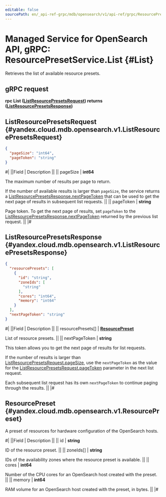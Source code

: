 ```yaml
---
editable: false
sourcePath: en/_api-ref-grpc/mdb/opensearch/v1/api-ref/grpc/ResourcePreset/list.md
---
```


# Managed Service for OpenSearch API, gRPC: ResourcePresetService.List {#List}

Retrieves the list of available resource presets.

## gRPC request

**rpc List ([ListResourcePresetsRequest](#yandex.cloud.mdb.opensearch.v1.ListResourcePresetsRequest)) returns ([ListResourcePresetsResponse](#yandex.cloud.mdb.opensearch.v1.ListResourcePresetsResponse))**

## ListResourcePresetsRequest {#yandex.cloud.mdb.opensearch.v1.ListResourcePresetsRequest}

```json
{
  "pageSize": "int64",
  "pageToken": "string"
}
```

#|
||Field | Description ||
|| pageSize | **int64**

The maximum number of results per page to return.

If the number of available results is larger than `pageSize`, the service returns
a [ListResourcePresetsResponse.nextPageToken](#yandex.cloud.mdb.opensearch.v1.ListResourcePresetsResponse) that can be used to get the next page of results in subsequent list requests. ||
|| pageToken | **string**

Page token. To get the next page of results, set `pageToken` to the [ListResourcePresetsResponse.nextPageToken](#yandex.cloud.mdb.opensearch.v1.ListResourcePresetsResponse)
returned by the previous list request. ||
|#

## ListResourcePresetsResponse {#yandex.cloud.mdb.opensearch.v1.ListResourcePresetsResponse}

```json
{
  "resourcePresets": [
    {
      "id": "string",
      "zoneIds": [
        "string"
      ],
      "cores": "int64",
      "memory": "int64"
    }
  ],
  "nextPageToken": "string"
}
```

#|
||Field | Description ||
|| resourcePresets[] | **[ResourcePreset](#yandex.cloud.mdb.opensearch.v1.ResourcePreset)**

List of resource presets. ||
|| nextPageToken | **string**

This token allows you to get the next page of results for list requests.

If the number of results is larger than [ListResourcePresetsRequest.pageSize](#yandex.cloud.mdb.opensearch.v1.ListResourcePresetsRequest), use the `nextPageToken` as the value
for the [ListResourcePresetsRequest.pageToken](#yandex.cloud.mdb.opensearch.v1.ListResourcePresetsRequest) parameter in the next list request.

Each subsequent list request has its own `nextPageToken` to continue paging through the results. ||
|#

## ResourcePreset {#yandex.cloud.mdb.opensearch.v1.ResourcePreset}

A preset of resources for hardware configuration of the OpenSearch hosts.

#|
||Field | Description ||
|| id | **string**

ID of the resource preset. ||
|| zoneIds[] | **string**

IDs of the availability zones where the resource preset is available. ||
|| cores | **int64**

Number of the CPU cores for an OpenSearch host created with the preset. ||
|| memory | **int64**

RAM volume for an OpenSearch host created with the preset, in bytes. ||
|#